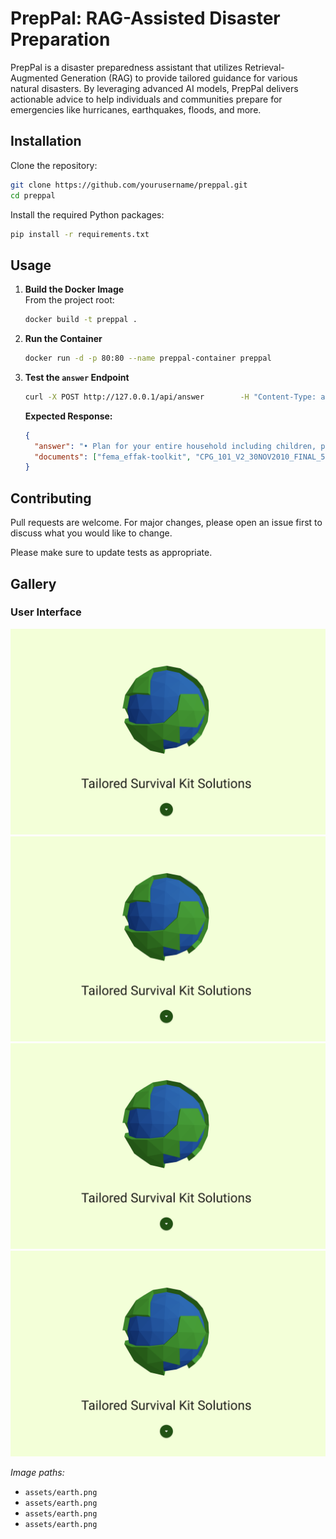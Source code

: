 
# PrepPal: RAG-Assisted Disaster Preparation

PrepPal is a disaster preparedness assistant that utilizes Retrieval-Augmented Generation (RAG) to provide tailored guidance for various natural disasters. By leveraging advanced AI models, PrepPal delivers actionable advice to help individuals and communities prepare for emergencies like hurricanes, earthquakes, floods, and more.

## Installation

Clone the repository:

```bash
git clone https://github.com/yourusername/preppal.git
cd preppal
```

Install the required Python packages:

```bash
pip install -r requirements.txt
```

## Usage

1. **Build the Docker Image**  
   From the project root:

   ```bash
   docker build -t preppal .
   ```

2. **Run the Container**

   ```bash
   docker run -d -p 80:80 --name preppal-container preppal
   ```

3. **Test the `answer` Endpoint**

   ```bash
   curl -X POST http://127.0.0.1/api/answer        -H "Content-Type: application/json"        -d '{"query": "What should I do to prepare for a hurricane?"}'
   ```

   **Expected Response:**

   ```json
   {
     "answer": "• Plan for your entire household including children, people with disabilities and access and functional needs, and pets.\n• Keep your gas tank at least half-full at all times.\n• Maintain basic emergency supplies (e.g., snacks, bottled water, first aid kit, flashlight, flares, jumper cables and other tools, a wool blanket, and a change of clothes) in your vehicle.\n• Pick an out-of-state contact everyone can call to check-in and report their status.",
     "documents": ["fema_effak-toolkit", "CPG_101_V2_30NOV2010_FINAL_508", "fema_2023-npr"]
   }
   ```

## Contributing

Pull requests are welcome. For major changes, please open an issue first to discuss what you would like to change.

Please make sure to update tests as appropriate.



## Gallery

### User Interface

![Earth](assets/earth.png)
![Earth](assets/earth.png)
![Earth](assets/earth.png)
![Earth](assets/earth.png)

*Image paths:*

- `assets/earth.png`
- `assets/earth.png`
- `assets/earth.png`
- `assets/earth.png`
